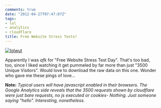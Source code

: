 ```yaml
---
comments: true
date: "2012-04-27T07:47:07Z"
tags:
- lol
- analytics
- cloudflare
title: Free Website Stress Tests!
---
```


[![lolwut](/img/2012/lolwut_s.jpg)](/img/2012/lolwut.jpg)

Apparently I was *afk* for "Free Website Stress Test Day". That's too bad, too,
since I liked watching it get pummeled by far more than just "3500 Unique
Visitors". Would love to download the raw data on this one. Wonder who gave me
these pings of love...

**Note:** *Typical users will have javascript enabled in their browsers. The
Google Analytics side reveals that the 3500 requests shown by cloudflare were
just bare requests, no js executed or cookies- Nothing. Just someone saying
"hello". Interesting, nonetheless.*
